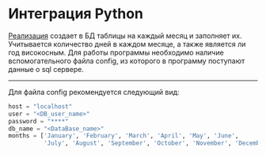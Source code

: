 # Интеграция Python

[Реализация](/dbConfig.py) создает в БД таблицы на каждый месяц и заполняет их. Учитывается количество дней в каждом месяце, а также является ли год високосным.
Для работы программы необходимо наличие вспомогательного файла config, из которого в программу поступают данные о sql сервере. 

---

Для файла config рекомендуется следующий вид:

``` py
host = "localhost"
user = "<DB_user_name>"
password = "****"
db_name = "<DataBase_name>"
months = ['January', 'February', 'March', 'April', 'May', 'June',
          'July', 'August', 'September', 'October', 'November', 'December']
```
